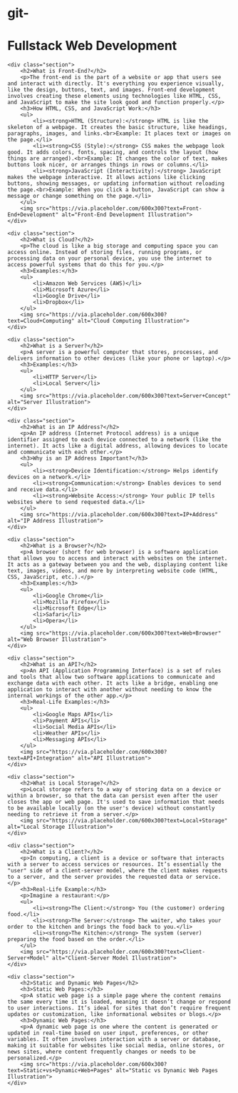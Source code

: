 # git-

<!DOCTYPE html>
<html lang="en">
<head>
    <meta charset="UTF-8">
    <meta name="viewport" content="width=device-width, initial-scale=1.0">
    <title>Fullstack Web Development</title>
  
</head>
<body>
    <h1>Fullstack Web Development</h1>

    <div class="section">
        <h2>What is Front-End?</h2>
        <p>The front-end is the part of a website or app that users see and interact with directly. It's everything you experience visually, like the design, buttons, text, and images. Front-end development involves creating these elements using technologies like HTML, CSS, and JavaScript to make the site look good and function properly.</p>
        <h3>How HTML, CSS, and JavaScript Work:</h3>
        <ul>
            <li><strong>HTML (Structure):</strong> HTML is like the skeleton of a webpage. It creates the basic structure, like headings, paragraphs, images, and links.<br>Example: It places text or images on the page.</li>
            <li><strong>CSS (Style):</strong> CSS makes the webpage look good. It adds colors, fonts, spacing, and controls the layout (how things are arranged).<br>Example: It changes the color of text, makes buttons look nicer, or arranges things in rows or columns.</li>
            <li><strong>JavaScript (Interactivity):</strong> JavaScript makes the webpage interactive. It allows actions like clicking buttons, showing messages, or updating information without reloading the page.<br>Example: When you click a button, JavaScript can show a message or change something on the page.</li>
        </ul>
        <img src="https://via.placeholder.com/600x300?text=Front-End+Development" alt="Front-End Development Illustration">
    </div>

    <div class="section">
        <h2>What is Cloud?</h2>
        <p>The cloud is like a big storage and computing space you can access online. Instead of storing files, running programs, or processing data on your personal device, you use the internet to access powerful systems that do this for you.</p>
        <h3>Examples:</h3>
        <ul>
            <li>Amazon Web Services (AWS)</li>
            <li>Microsoft Azure</li>
            <li>Google Drive</li>
            <li>Dropbox</li>
        </ul>
        <img src="https://via.placeholder.com/600x300?text=Cloud+Computing" alt="Cloud Computing Illustration">
    </div>

    <div class="section">
        <h2>What is a Server?</h2>
        <p>A server is a powerful computer that stores, processes, and delivers information to other devices (like your phone or laptop).</p>
        <h3>Examples:</h3>
        <ul>
            <li>HTTP Server</li>
            <li>Local Server</li>
        </ul>
        <img src="https://via.placeholder.com/600x300?text=Server+Concept" alt="Server Illustration">
    </div>

    <div class="section">
        <h2>What is an IP Address?</h2>
        <p>An IP address (Internet Protocol address) is a unique identifier assigned to each device connected to a network (like the internet). It acts like a digital address, allowing devices to locate and communicate with each other.</p>
        <h3>Why is an IP Address Important?</h3>
        <ul>
            <li><strong>Device Identification:</strong> Helps identify devices on a network.</li>
            <li><strong>Communication:</strong> Enables devices to send and receive data.</li>
            <li><strong>Website Access:</strong> Your public IP tells websites where to send requested data.</li>
        </ul>
        <img src="https://via.placeholder.com/600x300?text=IP+Address" alt="IP Address Illustration">
    </div>

    <div class="section">
        <h2>What is a Browser?</h2>
        <p>A browser (short for web browser) is a software application that allows you to access and interact with websites on the internet. It acts as a gateway between you and the web, displaying content like text, images, videos, and more by interpreting website code (HTML, CSS, JavaScript, etc.).</p>
        <h3>Examples:</h3>
        <ul>
            <li>Google Chrome</li>
            <li>Mozilla Firefox</li>
            <li>Microsoft Edge</li>
            <li>Safari</li>
            <li>Opera</li>
        </ul>
        <img src="https://via.placeholder.com/600x300?text=Web+Browser" alt="Web Browser Illustration">
    </div>

    <div class="section">
        <h2>What is an API?</h2>
        <p>An API (Application Programming Interface) is a set of rules and tools that allow two software applications to communicate and exchange data with each other. It acts like a bridge, enabling one application to interact with another without needing to know the internal workings of the other app.</p>
        <h3>Real-Life Examples:</h3>
        <ul>
            <li>Google Maps APIs</li>
            <li>Payment APIs</li>
            <li>Social Media APIs</li>
            <li>Weather APIs</li>
            <li>Messaging APIs</li>
        </ul>
        <img src="https://via.placeholder.com/600x300?text=API+Integration" alt="API Illustration">
    </div>

    <div class="section">
        <h2>What is Local Storage?</h2>
        <p>Local storage refers to a way of storing data on a device or within a browser, so that the data can persist even after the user closes the app or web page. It's used to save information that needs to be available locally (on the user's device) without constantly needing to retrieve it from a server.</p>
        <img src="https://via.placeholder.com/600x300?text=Local+Storage" alt="Local Storage Illustration">
    </div>

    <div class="section">
        <h2>What is a Client?</h2>
        <p>In computing, a client is a device or software that interacts with a server to access services or resources. It’s essentially the "user" side of a client-server model, where the client makes requests to a server, and the server provides the requested data or service.</p>
        <h3>Real-Life Example:</h3>
        <p>Imagine a restaurant:</p>
        <ul>
            <li><strong>The Client:</strong> You (the customer) ordering food.</li>
            <li><strong>The Server:</strong> The waiter, who takes your order to the kitchen and brings the food back to you.</li>
            <li><strong>The Kitchen:</strong> The system (server) preparing the food based on the order.</li>
        </ul>
        <img src="https://via.placeholder.com/600x300?text=Client-Server+Model" alt="Client-Server Model Illustration">
    </div>

    <div class="section">
        <h2>Static and Dynamic Web Pages</h2>
        <h3>Static Web Pages:</h3>
        <p>A static web page is a simple page where the content remains the same every time it is loaded, meaning it doesn’t change or respond to user interactions. It’s ideal for sites that don’t require frequent updates or customization, like informational websites or blogs.</p>
        <h3>Dynamic Web Pages:</h3>
        <p>A dynamic web page is one where the content is generated or updated in real-time based on user input, preferences, or other variables. It often involves interaction with a server or database, making it suitable for websites like social media, online stores, or news sites, where content frequently changes or needs to be personalized.</p>
        <img src="https://via.placeholder.com/600x300?text=Static+vs+Dynamic+Web+Pages" alt="Static vs Dynamic Web Pages Illustration">
    </div>
</body>
</html>
